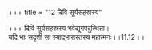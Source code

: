+++
title = "12 दिवि सूर्यसहस्रस्य"

+++
दिवि सूर्यसहस्रस्य भवेद्युगपदुत्थिता।  
यदि भाः सदृशी सा स्याद्भासस्तस्य महात्मनः।।11.12।।